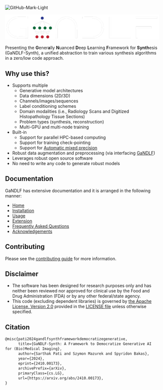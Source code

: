 ![GitHub-Mark-Light](https://github.com/mlcommons/GaNDLF/blob/master/docs/images/logo/full_white.png?raw=true#gh-light-mode-only)

![GitHub-Mark-Dark](https://github.com/mlcommons/GaNDLF/blob/master/docs/images/logo/full_black.png?raw=true#gh-dark-mode-only)

Presenting the **G**ener**a**lly **N**uanced **D**eep **L**earning **F**ramework for **Synth**esis (GaNDLF-Synth), a unified abstraction to train various synthesis algorithms in a zero/low code approach.

## Why use this?

- Supports multiple
  - Generative model architectures
  - Data dimensions (2D/3D)
  - Channels/images/sequences 
  - Label conditioning schemes
  - Domain modalities (i.e., Radiology Scans and Digitized Histopathology Tissue Sections)
  - Problem types (synthesis, reconstruction)
  - Multi-GPU and multi-node training
- Built-in 
  - Support for parallel HPC-based computing
  - Support for training check-pointing
  - Support for [Automatic mixed precision](./docs/usage.md#mixed-precision-training)
- Robust data augmentation and preprocessing (via interfacing [GaNDLF](
  https://docs.mlcommons.org/GaNDLF/))
- Leverages robust open source software
- No need to write any code to generate robust models

## Documentation

GaNDLF has extensive documentation and it is arranged in the following manner:

- [Home](https://mlcommons.github.io/GaNDLF-Synth/)
- [Installation](./docs/setup.md)
- [Usage](./docs/usage.md)
- [Extension](./docs/extending.md)
- [Frequently Asked Questions](./docs/FAQ.md)
- [Acknowledgements](./docs/acknowledgements.md)

## Contributing

Please see the [contributing guide](./CONTRIBUTING.md) for more information.

## Disclaimer
- The software has been designed for research purposes only and has neither been reviewed nor approved for clinical use by the Food and Drug Administration (FDA) or by any other federal/state agency.
- This code (excluding dependent libraries) is governed by [the Apache License, Version 2.0](https://www.apache.org/licenses/LICENSE-2.0.txt) provided in the [LICENSE file](./LICENSE) unless otherwise specified.


## Citation

```
@misc{pati2024gandlfsynthframeworkdemocratizegenerative,
      title={GaNDLF-Synth: A Framework to Democratize Generative AI for (Bio)Medical Imaging}, 
      author={Sarthak Pati and Szymon Mazurek and Spyridon Bakas},
      year={2024},
      eprint={2410.00173},
      archivePrefix={arXiv},
      primaryClass={cs.LG},
      url={https://arxiv.org/abs/2410.00173}, 
}
```
